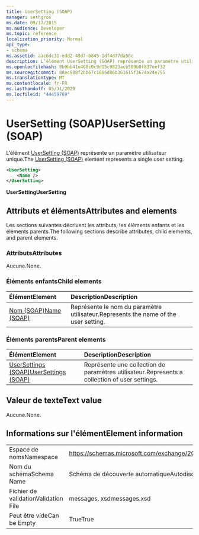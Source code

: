 ```yaml
---
title: UserSetting (SOAP)
manager: sethgros
ms.date: 09/17/2015
ms.audience: Developer
ms.topic: reference
localization_priority: Normal
api_type:
- schema
ms.assetid: aac6dc31-edd2-49d7-b845-1df4d77da58c
description: L’élément UserSetting (SOAP) représente un paramètre utilisateur unique.
ms.openlocfilehash: 8b9bb41e460c0c9d15c9823acb509b0f837eef32
ms.sourcegitcommit: 88ec988f2bb67c1866d06b361615f3674a24e795
ms.translationtype: MT
ms.contentlocale: fr-FR
ms.lasthandoff: 05/31/2020
ms.locfileid: "44459769"
---
```

# <a name="usersetting-soap"></a><span data-ttu-id="286fa-103">UserSetting (SOAP)</span><span class="sxs-lookup"><span data-stu-id="286fa-103">UserSetting (SOAP)</span></span>

<span data-ttu-id="286fa-104">L’élément [UserSetting (SOAP)](usersetting-soap.md) représente un paramètre utilisateur unique.</span><span class="sxs-lookup"><span data-stu-id="286fa-104">The [UserSetting (SOAP)](usersetting-soap.md) element represents a single user setting.</span></span> 
  
```XML
<UserSetting>
    <Name />
</UserSetting>
```

 <span data-ttu-id="286fa-105">**UserSetting**</span><span class="sxs-lookup"><span data-stu-id="286fa-105">**UserSetting**</span></span>
## <a name="attributes-and-elements"></a><span data-ttu-id="286fa-106">Attributs et éléments</span><span class="sxs-lookup"><span data-stu-id="286fa-106">Attributes and elements</span></span>

<span data-ttu-id="286fa-107">Les sections suivantes décrivent les attributs, les éléments enfants et les éléments parents.</span><span class="sxs-lookup"><span data-stu-id="286fa-107">The following sections describe attributes, child elements, and parent elements.</span></span>
  
### <a name="attributes"></a><span data-ttu-id="286fa-108">Attributs</span><span class="sxs-lookup"><span data-stu-id="286fa-108">Attributes</span></span>

<span data-ttu-id="286fa-109">Aucune.</span><span class="sxs-lookup"><span data-stu-id="286fa-109">None.</span></span>
  
### <a name="child-elements"></a><span data-ttu-id="286fa-110">Éléments enfants</span><span class="sxs-lookup"><span data-stu-id="286fa-110">Child elements</span></span>

|<span data-ttu-id="286fa-111">**Élément**</span><span class="sxs-lookup"><span data-stu-id="286fa-111">**Element**</span></span>|<span data-ttu-id="286fa-112">**Description**</span><span class="sxs-lookup"><span data-stu-id="286fa-112">**Description**</span></span>|
|:-----|:-----|
|[<span data-ttu-id="286fa-113">Nom (SOAP)</span><span class="sxs-lookup"><span data-stu-id="286fa-113">Name (SOAP)</span></span>](name-soap.md) <br/> |<span data-ttu-id="286fa-114">Représente le nom du paramètre utilisateur.</span><span class="sxs-lookup"><span data-stu-id="286fa-114">Represents the name of the user setting.</span></span>  <br/> |
   
### <a name="parent-elements"></a><span data-ttu-id="286fa-115">Éléments parents</span><span class="sxs-lookup"><span data-stu-id="286fa-115">Parent elements</span></span>

|<span data-ttu-id="286fa-116">**Élément**</span><span class="sxs-lookup"><span data-stu-id="286fa-116">**Element**</span></span>|<span data-ttu-id="286fa-117">**Description**</span><span class="sxs-lookup"><span data-stu-id="286fa-117">**Description**</span></span>|
|:-----|:-----|
|[<span data-ttu-id="286fa-118">UserSettings (SOAP)</span><span class="sxs-lookup"><span data-stu-id="286fa-118">UserSettings (SOAP)</span></span>](usersettings-soap.md) <br/> |<span data-ttu-id="286fa-119">Représente une collection de paramètres utilisateur.</span><span class="sxs-lookup"><span data-stu-id="286fa-119">Represents a collection of user settings.</span></span>  <br/> |
   
## <a name="text-value"></a><span data-ttu-id="286fa-120">Valeur de texte</span><span class="sxs-lookup"><span data-stu-id="286fa-120">Text value</span></span>

<span data-ttu-id="286fa-121">Aucune.</span><span class="sxs-lookup"><span data-stu-id="286fa-121">None.</span></span>
  
## <a name="element-information"></a><span data-ttu-id="286fa-122">Informations sur l'élément</span><span class="sxs-lookup"><span data-stu-id="286fa-122">Element information</span></span>

|||
|:-----|:-----|
|<span data-ttu-id="286fa-123">Espace de noms</span><span class="sxs-lookup"><span data-stu-id="286fa-123">Namespace</span></span>  <br/> |https://schemas.microsoft.com/exchange/2010/Autodiscover  <br/> |
|<span data-ttu-id="286fa-124">Nom du schéma</span><span class="sxs-lookup"><span data-stu-id="286fa-124">Schema Name</span></span>  <br/> |<span data-ttu-id="286fa-125">Schéma de découverte automatique</span><span class="sxs-lookup"><span data-stu-id="286fa-125">Autodiscover schema</span></span>  <br/> |
|<span data-ttu-id="286fa-126">Fichier de validation</span><span class="sxs-lookup"><span data-stu-id="286fa-126">Validation File</span></span>  <br/> |<span data-ttu-id="286fa-127">messages. xsd</span><span class="sxs-lookup"><span data-stu-id="286fa-127">messages.xsd</span></span>  <br/> |
|<span data-ttu-id="286fa-128">Peut être vide</span><span class="sxs-lookup"><span data-stu-id="286fa-128">Can be Empty</span></span>  <br/> |<span data-ttu-id="286fa-129">True</span><span class="sxs-lookup"><span data-stu-id="286fa-129">True</span></span>  <br/> |
   

